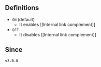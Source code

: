 ## Definitions

- `ON` (default)
	- It enables [[Internal link complement]]
- `OFF`
	- It disables [[Internal link complement]]

## Since

`v3.0.0`
